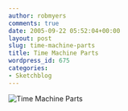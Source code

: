 ```yaml
---
author: robmyers
comments: true
date: 2005-09-22 05:52:04+00:00
layout: post
slug: time-machine-parts
title: Time Machine Parts
wordpress_id: 675
categories:
- Sketchblog
---
```


  
![Time Machine Parts](/wp-content/asdfasasf.png)  


  



